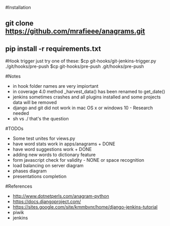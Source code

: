 #Installation
## git clone https://github.com/mrafieee/anagrams.git
## pip install -r requirements.txt

#Hook trigger
just try one of these:
$cp git-hooks/git-jenkins-trigger.py ./git/hooks/pre-push
$cp git-hooks/pre-push .git/hooks/pre-push

#Notes
- in hook folder names are very impiortant
- in coverage 4.0 method _harvest_data() has been renamed to get_date()
- jenkins sometimes crashes and all plugins installed and some projects data will be removed
- django and git did not work in mac OS x or windows 10 - Research needed
- sh vs ./ that's the question

#TODOs
- Some test unites for views.py
- have word stats work in apps/anagrams + DONE
- have word suggestions work + DONE
- adding new words to dictionary feature
- form javascript check for validity - NONE or space recognition
- load balancing on server diagram
- phases diagram
- presentations completion

#References
- http://www.dotnetperls.com/anagram-python
- https://docs.djangoproject.com/
- https://sites.google.com/site/kmmbvnr/home/django-jenkins-tutorial
- piwik
- jenkins

